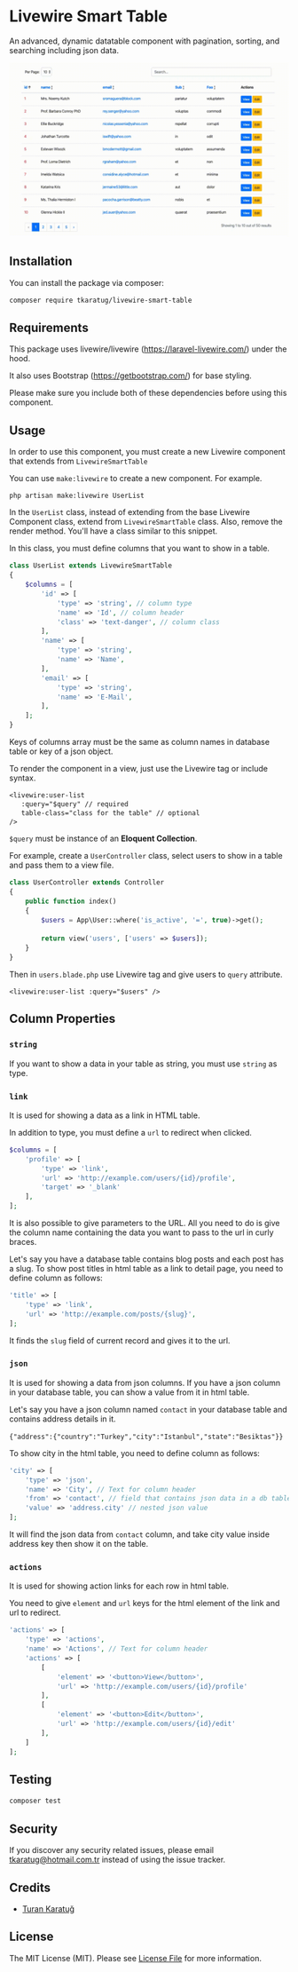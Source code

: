 # Livewire Smart Table
An advanced, dynamic datatable component with pagination, sorting, and searching including json data.

![Livewire Smart Table Demo](demo/livewire-smart-table.gif)

## Installation

You can install the package via composer:

```bash
composer require tkaratug/livewire-smart-table
```

## Requirements
This package uses livewire/livewire (https://laravel-livewire.com/) under the hood.

It also uses Bootstrap (https://getbootstrap.com/) for base styling.

Please make sure you include both of these dependencies before using this component.

## Usage
In order to use this component, you must create a new Livewire component that extends from `LivewireSmartTable`

You can use `make:livewire` to create a new component. For example.

```
php artisan make:livewire UserList
```

In the `UserList` class, instead of extending from the base Livewire Component class, extend from `LivewireSmartTable` class.
Also, remove the render method. You'll have a class similar to this snippet. 

In this class, you must define columns that you want to show in a table.

```php
class UserList extends LivewireSmartTable
{
    $columns = [
        'id' => [
            'type' => 'string', // column type
            'name' => 'Id', // column header
            'class' => 'text-danger', // column class
        ],
        'name' => [
            'type' => 'string',
            'name' => 'Name',
        ],
        'email' => [
            'type' => 'string',
            'name' => 'E-Mail',
        ],
    ];
}
```

Keys of columns array must be the same as column names in database table or key of a json object.

To render the component in a view, just use the Livewire tag or include syntax.

```blade
<livewire:user-list
   :query="$query" // required
   table-class="class for the table" // optional
/>
```

`$query` must be instance of an **Eloquent Collection**.

For example, create a `UserController` class, select users to show in a table and pass them to a view file.

````php
class UserController extends Controller
{
    public function index()
    {
        $users = App\User::where('is_active', '=', true)->get();

        return view('users', ['users' => $users]);
    }
}
````

Then in `users.blade.php` use Livewire tag and give users to `query` attribute.
```
<livewire:user-list :query="$users" />
```

## Column Properties
### ```string```
If you want to show a data in your table as string, you must use `string` as type.

### ```link```
It is used for showing a data as a link in HTML table. 

In addition to type, you must define a `url` to redirect when clicked.
```php
$columns = [
    'profile' => [
        'type' => 'link',
        'url' => 'http://example.com/users/{id}/profile',
        'target' => '_blank'
    ],
];
```

It is also possible to give parameters to the URL. All you need to do is give the column name containing the data you want to pass to the url in curly braces.

Let's say you have a database table contains blog posts and each post has a slug. To show post titles in html table as a link to detail page, you need to define column as follows:
```php
'title' => [
    'type' => 'link',
    'url' => 'http://example.com/posts/{slug}',
];
```
It finds the `slug` field of current record and gives it to the url.

### ```json```
It is used for showing a data from json columns. If you have a json column in your database table, you can show a value from it in html table.

Let's say you have a json column named `contact` in your database table and contains address details in it.

`{"address":{"country":"Turkey","city":"Istanbul","state":"Besiktas"}}`

To show city in the html table, you need to define column as follows:
```php
'city' => [
    'type' => 'json',
    'name' => 'City', // Text for column header
    'from' => 'contact', // field that contains json data in a db table
    'value' => 'address.city' // nested json value
];
```
It will find the json data from `contact` column, and take city value inside address key then show it on the table.

### ```actions```
It is used for showing action links for each row in html table. 

You need to give `element` and `url` keys for the html element of the link and url to redirect.

```php
'actions' => [
    'type' => 'actions',
    'name' => 'Actions', // Text for column header
    'actions' => [
        [
            'element' => '<button>View</button>',
            'url' => 'http://example.com/users/{id}/profile'
        ],
        [
            'element' => '<button>Edit</button>',
            'url' => 'http://example.com/users/{id}/edit'
        ],
    ]
];
```

## Testing

```bash
composer test
```

## Security

If you discover any security related issues, please email tkaratug@hotmail.com.tr instead of using the issue tracker.

## Credits

- [Turan Karatuğ](https://github.com/tkaratug)

## License

The MIT License (MIT). Please see [License File](LICENSE.md) for more information.
